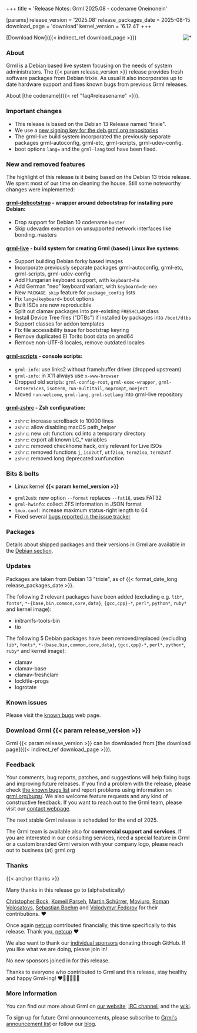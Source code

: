 +++
title = 'Release Notes: Grml 2025.08 - codename Oneinonein'

[params]
release_version = '2025.08'
release_packages_date = 2025-08-15
download_page = 'download'
kernel_version = '6.12.41'
+++

<a href="/screenshots/"><img align="right" style="margin-left: 20px; border: 0" src="/screenshots/grml_2025.08.jpg" alt="*" /></a>

[Download Now]({{< indirect_ref download_page >}})

### About

Grml is a Debian based live system focusing on the needs of system administrators.
The {{< param release_version >}} release provides fresh software packages from Debian trixie.
As usual it also incorporates up to date hardware support and fixes known bugs from previous Grml releases.

About [the codename]({{< ref "faq#releasename" >}}).

### Important changes

* This release is based on the Debian 13 Release named "trixie".
* We use a [new signing key for the deb.grml.org repositories](https://blog.grml.org/archives/422-Repository-signing-key-transition.html)
* The grml-live build system incorporated the previously separate packages grml-autoconfig, grml-etc, grml-scripts, grml-udev-config.
* boot options `lang=` and the `grml-lang` tool have been fixed.

### New and removed features

The highlight of this release is it being based on the Debian 13 trixie release. We spent most of our time on cleaning the house. Still some noteworthy changes were implemented:

#### [grml-debootstrap](https://github.com/grml/grml-debootstrap/) - wrapper around debootstrap for installing pure Debian:

* Drop support for Debian 10 codename `buster`
* Skip udevadm execution on unsupported network interfaces like bonding_masters

#### [grml-live](https://github.com/grml/grml-live/) - build system for creating Grml (based) Linux live systems:

* Support building Debian forky based images
* Incorporate previously separate packages grml-autoconfig, grml-etc, grml-scripts, grml-udev-config
* Add Hungarian keyboard support, with `keyboard=hu`
* Add German "neo" keyboard variant, with `keyboard=de-neo`
* New `PACKAGE skip` feature for `package_config` lists
* Fix `lang=`/`keyboard=` boot options
* Built ISOs are now reproducible
* Split out clamav packages into pre-existing `FRESHCLAM` class
* Install Device Tree files ("DTBs") if installed by packages into `/boot/dtbs`
* Support classes for addon templates
* Fix file accessibility issue for bootstrap keyring
* Remove duplicated El Torito boot data on amd64
* Remove non-UTF-8 locales, remove outdated locales

#### [grml-scripts](https://github.com/grml/grml-scripts) - console scripts:

* `grml-info`: use links2 without framebuffer driver (dropped upstream)
* `grml-info`: in X11 always use `x-www-browser`
* Dropped old scripts: `grml-config-root`, `grml-exec-wrapper`, `grml-setservices`, `isoterm`, `run-multitail`, `noprompt`, `noeject`
* Moved `run-welcome`, `grml-lang`, `grml-setlang` into grml-live repository

#### [grml-zshrc](/zsh/) - Zsh configuration:

* `zshrc`: increase scrollback to 10000 lines
* `zshrc`: allow disabling macOS path\_helper
* `zshrc`: new `cdt` function: cd into a temporary directory
* `zshrc`: export all known LC\_* variables
* `zshrc`: removed checkhome hack, only relevant for Live ISOs
* `zshrc`: removed functions `j`, `iso2utf`, `utf2iso`, `term2iso`, `term2utf`
* `zshrc`: removed long deprecated xunfunction

### Bits & bolts

* Linux kernel **{{< param kernel_version >}}**
<!-- misc -->
* `grml2usb`: new option `--format` replaces `--fat16`, uses FAT32
* `grml-hwinfo`: collect ZFS information in JSON format
* `tmux.conf`: increase maximum status-right length to 64
* Fixed several [bugs reported in the issue tracker](https://github.com/grml/grml/issues/)

### Packages

Details about shipped packages and their versions in Grml are available in the [Debian section](/files/#debian).

### Updates

Packages are taken from Debian 13 "trixie", as of {{< format_date_long release_packages_date >}}.

The following 2 relevant packages have been added (excluding e.g. `lib*`, `fonts*`, `*-{base,bin,common,core,data}`, `{gcc,cpp}-*`, `perl*`, `python*`, `ruby*` and kernel image):

* initramfs-tools-bin
* tio

The following 5 Debian packages have been removed/replaced (excluding `lib*`, `fonts*`, `*-{base,bin,common,core,data}`, `{gcc,cpp}-*`, `perl*`, `python*`, `ruby*` and kernel image):

* clamav
* clamav-base
* clamav-freshclam
* lockfile-progs
* logrotate

### Known issues

Please visit the [known bugs](/bugs/known/) web page.

### Download Grml {{< param release_version >}}

Grml {{< param release_version >}} can be downloaded from [the download page]({{< indirect_ref download_page >}}).

### Feedback

Your comments, bug reports, patches, and suggestions will help fixing bugs and improving future releases.
If you find a problem with the release, please check [the known bugs list](/bugs/known/) and report problems using information on [grml.org/bugs/](/bugs/).
We also welcome feature requests and any kind of constructive feedback.
If you want to reach out to the Grml team, please visit our [contact webpage](/contact/).

The next stable Grml release is scheduled for the end of 2025.

The Grml team is available also for **commercial support and services**.
If you are interested in our consulting services, need a special feature in Grml or a custom branded Grml version with your company logo, please reach out to business (at) grml.org

### Thanks
{{< anchor thanks >}}

Many thanks in this release go to (alphabetically)

[Christopher Bock](https://github.com/crpb),
[Komeil Parseh](https://github.com/mmdbalkhi),
[Martin Schürrer](https://github.com/MSch),
[Moviuro](https://github.com/moviuro),
[Roman Volosatovs](https://github.com/rvolosatovs),
[Sebastian Boehm](https://github.com/sometimesfood)
and
[Volodymyr Fedorov](https://github.com/lexxua)
for their contributions. ❤️

Once again [netcup](https://www.netcup.com/) contributed financially, this time specifically to this release. Thank you, [netcup](https://www.netcup.com/) ❤️

We also want to thank our [individual sponsors](https://github.com/sponsors/grml) donating through GitHub.
If you like what we are doing, please join in!

No new sponsors joined in for this release.

Thanks to everyone who contributed to Grml and this release, stay healthy and happy Grml-ing! ❤️🧡💛💚💙💜

### More Information

You can find out more about Grml on [our website](/), [IRC channel](/contact/#irc), and the [wiki](https://github.com/grml/grml/wiki).

To sign up for future Grml announcements, please subscribe to [Grml's announcement list](http://ml.grml.org/postorius/lists/grml-announce.ml.grml.org) or follow our [blog](https://blog.grml.org/).
